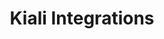 ---
title: "Kiali Integrations"
linkTitle: "Integrations"
weight: 11
description: Integration with other tools and platforms.
---